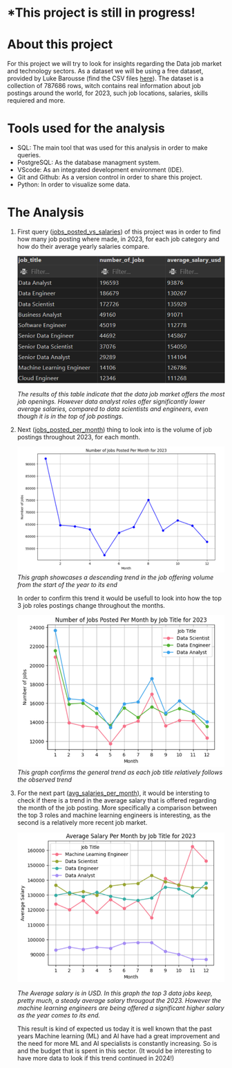 #  *This project is still in progress! 

# About this project
For this project we will try to look for insights regarding the Data job market and technology sectors. As a dataset we will be using a free dataset, provided by Luke Barousse (find the CSV files [here](https://drive.google.com/drive/folders/1moeWYoUtUklJO6NJdWo9OV8zWjRn0rjN)). The dataset is a collection of 787686 rows, witch contains real information about job postings around the world, for 2023, such job locations, salaries, skills requiered and more. 

# Tools used for the analysis
- SQL: The main tool that was used for this analysis in order to make queries.
- PostgreSQL: As the database managment system.
- VScode: As an integrated development environment (IDE).
- Git and Github: As a version control in order to share this project.
- Python: In order to visualize some data.

# The Analysis
1. First query ([jobs_posted_vs_salaries](/SQL_Project/jobs_posted_vs_salaries)) of this project was in order to find how many job posting where made, in 2023, for each job category and how do their average yearly salaries compare. 

    ![Volume of jobs posted and average salaries](assets/jobs_posted_volume_salaries.png)
   
   *The results of this table indicate that the data job market offers the most job openings. However data analyst roles offer significantly lower average salaries, compared to data scientists and engineers, even though it is in the top of job postings.*

3. Next ([jobs_posted_per_month](/SQL_Project/jobs_posted_per_month)) thing to look into is the volume of job postings throughout 2023, for each month. 

    ![Jobs posted per month](assets/jobs_posted_per_month.png)
   *This graph showcases a descending trend in the job offering volume from the start of the year to its end*

    In order to confirm this trend it would be usefull to look into how the top 3 job roles postings change throughout the months.

    ![Top 3 jobs posted per month](assets/top3_jobs_posted_per_month.png)
   *This graph confirms the general trend as each job title relatively follows the observed trend*

5. For the next part ([avg_salaries_per_month](/SQL_Project/avg_salaries_per_month)), it would be intersting to check if there is a trend in the average salary that is offered regarding the month of the job posting. More specifically a comparison between the top 3 roles and machine learning engineers is interesting, as the second is a relatively more recent job market.

    ![Average salaries per month](assets/avg_salaries_per_month.png)
   
   *The Average salary is in USD. In this graph the top 3 data jobs keep, pretty much, a steady average salary througout the 2023. However the machine learning engineers are being offered a significant higher salary as the year comes to its end.*

    This result is kind of expected us today it is well known that the past years Machine learning (ML) and AI have had a great improvement and the need for more ML and AI specialists is constantly increasing. So is and the budget that is spent in this sector. 
    (It would be interesting to have more data to look if this trend continued in 2024!)
